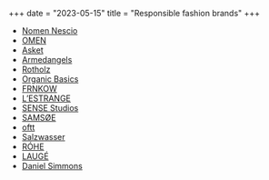 +++
date = "2023-05-15"
title = "Responsible fashion brands"
+++

- [Nomen Nescio](https://nomennescio.fi)
- [OMEN](https://thomasipunkt.de/collections/omen)
- [Asket](https://asket.com)
- [Armedangels](https://armedangels.com)
- [Rotholz](https://rotholz-store.com)
- [Organic Basics](https://lowimpact.organicbasics.com)
- [FRNKOW](https://frnkow.com)
- [L’ESTRANGE](https://eu.lestrangelondon.com)
- [SENSE Studios](https://sensestudiosofficial.com) 
- [SAMSØE](https://samsoe.com)
- [oftt](https://oftt.world)
- [Salzwasser](https://salzwasser.eu)
- [RÓHE](https://roheframes.com)
- [LAUGÉ](https://lauge.shop)
- [Daniel Simmons](https://danielsimmons.co)